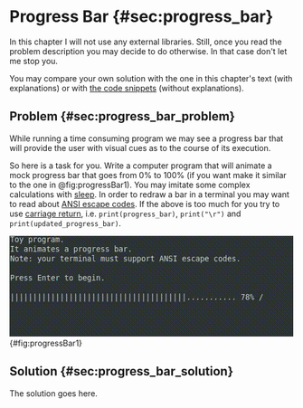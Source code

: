 # Progress Bar {#sec:progress_bar}

In this chapter I will not use any external libraries. Still, once you read the
problem description you may decide to do otherwise. In that case don't let me
stop you.

You may compare your own solution with the one in this chapter's text (with
explanations) or with [the code
snippets](https://github.com/b-lukaszuk/BS_wJ_eng/tree/main/code_snippets/progress_bar)
(without explanations).

## Problem {#sec:progress_bar_problem}

While running a time consuming program we may see a progress bar that will
provide the user with visual cues as to the course of its execution.

So here is a task for you. Write a computer program that will animate a mock
progress bar that goes from 0% to 100% (if you want make it similar to
the one in @fig:progressBar1). You may imitate some complex calculations with
[sleep](https://docs.julialang.org/en/v1/base/parallel/#Base.sleep). In order to
redraw a bar in a terminal you may want to read about [ANSI escape
codes](https://en.wikipedia.org/wiki/ANSI_escape_code). If the above is too much
for you try to use [carriage
return](https://en.wikipedia.org/wiki/Carriage_return),
i.e. `print(progress_bar)`, `print("\r")` and `print(updated_progress_bar)`.

![A mock progress bar (animation works only in an HTML document)](./images/progressBar1.gif){#fig:progressBar1}

## Solution {#sec:progress_bar_solution}

The solution goes here.
